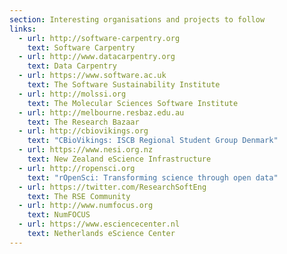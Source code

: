 ```yaml
---
section: Interesting organisations and projects to follow
links:
  - url: http://software-carpentry.org
    text: Software Carpentry
  - url: http://www.datacarpentry.org
    text: Data Carpentry
  - url: https://www.software.ac.uk
    text: The Software Sustainability Institute
  - url: http://molssi.org
    text: The Molecular Sciences Software Institute
  - url: http://melbourne.resbaz.edu.au
    text: The Research Bazaar
  - url: http://cbiovikings.org
    text: "CBioVikings: ISCB Regional Student Group Denmark"
  - url: https://www.nesi.org.nz
    text: New Zealand eScience Infrastructure
  - url: http://ropensci.org
    text: "rOpenSci: Transforming science through open data"
  - url: https://twitter.com/ResearchSoftEng
    text: The RSE Community
  - url: http://www.numfocus.org
    text: NumFOCUS
  - url: https://www.esciencecenter.nl
    text: Netherlands eScience Center
---
```

